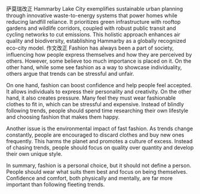 萨莫瑞改正
Hammarby Lake City exemplifies sustainable urban planning through innovative waste-to-energy systems that power homes while reducing landfill reliance. It prioritizes green infrastructure with rooftop gardens and wildlife corridors, coupled with robust public transit and cycling networks to cut emissions. This holistic approach enhances air quality and biodiversity, establishing Hammarby as a globally recognized eco-city model.
作文改正
Fashion has always been a part of society, influencing how people express themselves and how they are perceived by others. However, some believe too much importance is placed on it. On the other hand, while some see fashion as a way to showcase individuality, others argue that trends can be stressful and unfair.

On one hand, fashion can boost confidence and help people feel accepted. It allows individuals to express their personality and creativity. On the other hand, it also creates pressure. Many feel they must wear fashionable clothes to fit in, which can be stressful and expensive. Instead of blindly following trends, people should spend time researching their own lifestyle and choosing fashion that makes them happy.

Another issue is the environmental impact of fast fashion. As trends change constantly, people are encouraged to discard clothes and buy new ones frequently. This harms the planet and promotes a culture of excess. Instead of chasing trends, people should focus on quality over quantity and develop their own unique style.

In summary, fashion is a personal choice, but it should not define a person. People should wear what suits them best and focus on being themselves. Confidence and comfort, both physically and mentally, are far more important than following fleeting trends.
